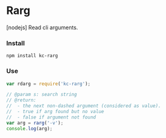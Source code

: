 # Rarg
[nodejs] Read cli arguments.

### Install
```
npm install kc-rarg
```

### Use
```js
var rdarg = require('kc-rarg');

// @param s: search string
// @return:
//  - the next non-dashed argument (considered as value).
//  - true if arg found but no value
//  - false if argument not found
var arg = rarg('-v');
console.log(arg);
```

